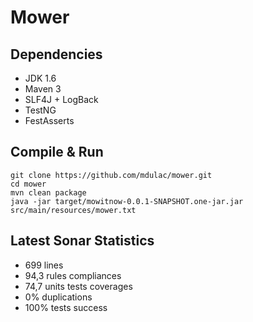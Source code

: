 Mower
=====

Dependencies
------------
* JDK 1.6
* Maven 3
* SLF4J + LogBack
* TestNG
* FestAsserts

Compile & Run
-------------

    git clone https://github.com/mdulac/mower.git
    cd mower
    mvn clean package
    java -jar target/mowitnow-0.0.1-SNAPSHOT.one-jar.jar src/main/resources/mower.txt

Latest Sonar Statistics
-----------------------
* 699 lines
* 94,3 rules compliances
* 74,7 units tests coverages
* 0% duplications
* 100% tests success
